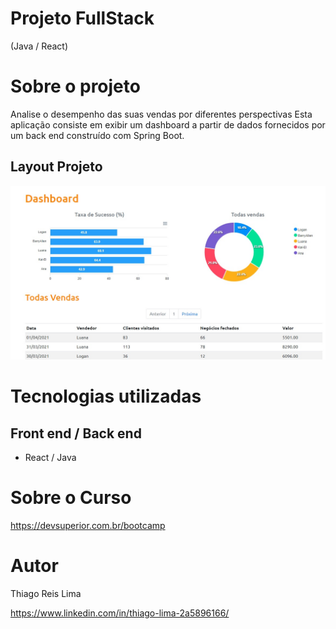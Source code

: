 # Projeto FullStack 
  (Java / React)

# Sobre o projeto
  Analise o desempenho das suas vendas por diferentes perspectivas
  Esta aplicação consiste em exibir um dashboard a partir de dados fornecidos por um back end construído com Spring Boot.

## Layout Projeto
![Mobile 1](https://github.com/Thiago771414/imagensProjetos/blob/main/slices/mobile/SDS3.jpg)

# Tecnologias utilizadas

## Front end / Back end
- React / Java

# Sobre o Curso
https://devsuperior.com.br/bootcamp

# Autor

Thiago Reis Lima

https://www.linkedin.com/in/thiago-lima-2a5896166/
